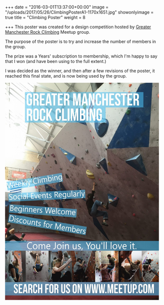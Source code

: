 +++
date = "2016-03-01T13:37:00+00:00"
image = "/uploads/2017/05/26/ClimbingPosterA1-1170x1651.jpg"
showonlyimage = true
title = "Climbing Poster"
weight = 8

+++
This poster was created for a design competition hosted by [Greater Manchester Rock Climbing](https://www.meetup.com/Greater-Manchester-Rock-Climbing/) Meetup group.

The purpose of the poster is to try and increase the number of members in the group.

The prize was a Years' subscription to membership, which I'm happy to say that I won (and have been using to the full extent.)
<!--more-->

I was decided as the winner, and then after a few revisions of the poster, it reached this final state, and is now being used by the group.

<img class="img img-responsive" src="/uploads/2017/05/26/ClimbingPosterA1-1170x1651.jpg">